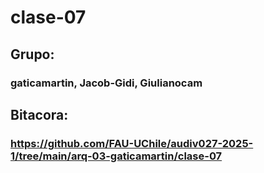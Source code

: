 # clase-07
## Grupo:
### gaticamartin, Jacob-Gidi, Giulianocam
## Bitacora: 
### <https://github.com/FAU-UChile/audiv027-2025-1/tree/main/arq-03-gaticamartin/clase-07>
